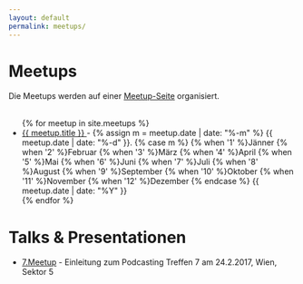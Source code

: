 ```yaml
---
layout: default
permalink: meetups/
---
```


<div class="home">
  <h1 class="page-heading">Meetups</h1>

  Die Meetups werden auf einer
  <a href="https://www.meetup.com/de-DE/Podcasting-Meetup-Osterreich/">Meetup-Seite</a> organisiert.<br/><br/>

  <ul class="list-group">
    {% for meetup in site.meetups %}
      <li class="list-group-item">
        <a class="meetup-link"
     href="{{ meetup.url | prepend: site.baseurl }}">
          {{ meetup.title }}
        </a> -
        {% assign m = meetup.date | date: "%-m" %}
        {{ meetup.date | date: "%-d" }}.
        {% case m %}
          {% when '1' %}Jänner
          {% when '2' %}Februar
          {% when '3' %}März
          {% when '4' %}April
          {% when '5' %}Mai
          {% when '6' %}Juni
          {% when '7' %}Juli
          {% when '8' %}August
          {% when '9' %}September
          {% when '10' %}Oktober
          {% when '11' %}November
          {% when '12' %}Dezember
        {% endcase %}
        {{ meetup.date | date: "%Y" }}
      </li>
    {% endfor %}
  </ul>
</div>

# Talks & Presentationen

* [7.Meetup](/meetup7) - Einleitung zum Podcasting Treffen 7 am 24.2.2017, Wien, Sektor 5
